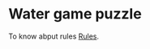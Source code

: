 # Water game puzzle

To know abput rules [Rules](https://en.wikipedia.org/wiki/Water_pouring_puzzle).

